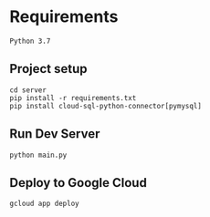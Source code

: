 # Requirements
```
Python 3.7
```

## Project setup
```
cd server
pip install -r requirements.txt
pip install cloud-sql-python-connector[pymysql]

```

## Run Dev Server
```
python main.py
```

## Deploy to Google Cloud 
```
gcloud app deploy

```
